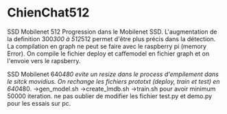 # ChienChat512
SSD Mobilenet 512
Progression dans le Mobilenet SSD.
L'augmentation de la definition 300*300 à 512*512 permet d'être plus précis dans la détection.
La compilation en graph ne peut se faire avec le raspberry pi (memory Error).
On compile le fichier deploy et caffemodel en fichier graph et on l'envoie vers le rapsberry.

SSD Mobilenet 640*480 evite un resize dans le process d'empilement dans le sitck movidius.
On rechange les fichiers prototxt (deploy, train et test) en 640*480.
->gen_model.sh
->create_lmdb.sh
->train.sh pour avoir minimum 50000 iteration.
ne pas oublier de modifier les fichier test.py et demo.py pour les essais sur pc.
